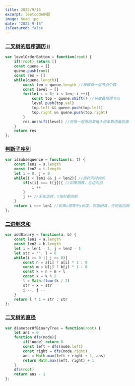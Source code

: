```yaml
---
title: 2022/9/15
excerpt: leetcode刷题
image: head.jpg
date: "2022-9-15"
isFeatured: false
---
```


### [二叉树的层序遍历 II](https://leetcode.cn/problems/binary-tree-level-order-traversal-ii/)

```js
var levelOrderBottom = function(root) {
    if(!root) return []
    const quene = []
    quene.push(root)
    const res = []
    while(quene.length){
        const len = quene.length //获取每一层节点个数
        const level = []
        for(let i = 0; i < len; i ++){
            const top = quene.shift() //获取最顶得节点
            level.push(top.val)
            top.left && quene.push(top.left)
            top.right && quene.push(top.right)
        }
        res.unshift(level) //将每一层得结果推入结果数组最前面      
    }
    return res
};
```

### [判断子序列](https://leetcode.cn/problems/is-subsequence/)

```js
var isSubsequence = function(s, t) {
    const len1 = s.length
    const len2 = t.length
    let i = 0, j = 0
    while(i < len1 && j < len2){ //指针同时向前
        if(s[i] === t[j]){ //如果相等，左边向前
            i ++
        }
        j ++ //无论怎样，t指针都向前
    }
    return i === len1 //如果i值等于s长度，则返回真，否则返回假
};
```

### [二进制求和](https://leetcode.cn/problems/add-binary/)

```js
var addBinary = function(a, b) {
    const len1 = a.length
    const len2 = b.length
    let i = len1 - 1, j = len2 - 1
    let str = '', l = 0
    while(i >= 0 || j >= 0){
        const n = a[i] ? a[i] * 1 : 0
        const m = b[j] ? b[j] * 1 : 0
        const k = n + m + l
        const x = k % 2
        l = Math.floor(k / 2)
        str = x + str
        i --, j --
    }
    return l ? 1 + str : str
};
```

### [二叉树的直径](https://leetcode.cn/problems/diameter-of-binary-tree/)

```js
var diameterOfBinaryTree = function(root) {
    let ans = 0
    function dfs(node){
        if(!node) return 0
        const left = dfs(node.left)
        const right = dfs(node.right)
        ans = Math.max(left + right + 1, ans)
        return Math.max(left, right) + 1
    }
    dfs(root)
    return ans - 1
};
```

